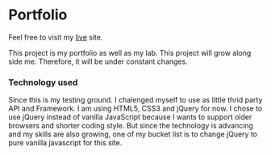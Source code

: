# Portfolio

Feel free to visit my [live](https://cynwong.github.io/portfolio/) site.

This project is my portfolio as well as my lab. This project will grow along side me. Therefore, it will be under constant changes.

### Technology used

Since this is my testing ground. I chalenged myself to use as little thrid party API and Framework. I am using HTML5, CSS3 and jQuery for now. I chose to use jQuery instead of vanilla JavaScript because I wants to support older browsers and shorter coding style. But since the technology is advancing and my skills are also growing, one of my bucket list is to change jQuery to pure vanilla javascript for this site.